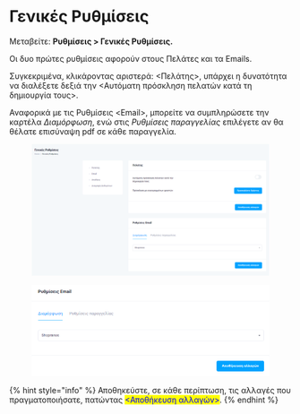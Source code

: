 # Γενικές Ρυθμίσεις

Μεταβείτε: **Ρυθμίσεις > Γενικές Ρυθμίσεις.**

Οι δυο πρώτες ρυθμίσεις αφορούν στους Πελάτες και τα Emails.&#x20;

Συγκεκριμένα, κλικάροντας αριστερά:  <Πελάτης>, υπάρχει η δυνατότητα να διαλέξετε δεξιά την <Αυτόματη πρόσκληση πελατών κατά τη δημιουργία τους>.&#x20;

Αναφορικά με τις Ρυθμίσεις \<Email>, μπορείτε να συμπληρώσετε την καρτέλα _Διαμόρφωση_, ενώ στις _Ρυθμίσεις παραγγελίας_ επιλέγετε αν θα θέλατε επισύναψη pdf σε κάθε παραγγελία.&#x20;

<figure><img src="../.gitbook/assets/ScreenHunter 97.png" alt=""><figcaption></figcaption></figure>

<figure><img src="../.gitbook/assets/ScreenHunter 95.png" alt=""><figcaption></figcaption></figure>

{% hint style="info" %}
Αποθηκεύστε, σε κάθε περίπτωση, τις αλλαγές που πραγματοποιήσατε, πατώντας <mark style="color:blue;"><Αποθήκευση αλλαγών></mark>.
{% endhint %}
